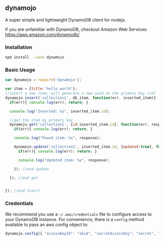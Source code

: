 ## dynamojo
A super simple and lightweight DynamoDB client for nodejs.

If you are unfamiliar with DynamoDB, checkout Amazon Web Services: https://aws.amazon.com/dynamodb/



### Installation
```bash
npm install --save dynamojo
```

### Basic Usage
```javascript
var dynamojo = require('dynamojo');

var item = {title:'hello world'};
//insert a new item, will generate a new uuid on the primary key (id)
dynamojo.insert('collection1', db_item, function(err, inserted_item){
  if(err){ console.log(err); return; }

  console.log("Inserted: %s", inserted_item.id);

  //get the item by primary key
  dynamojo.get('collection1', {id:inserted_item.id}, function(err, response){
    if(err){ console.log(err); return; }

    console.log("Found item: %s", response);

    dynamojo.update('collection1', inserted_item.id, {updated:true}, function(err, response){
      if(err){ console.log(err); return; }

      console.log("Updated item: %s", response);

    }); //end update

  }); //end get


}); //end insert
```


### Credentials
We recommend you use a `~/.aws/credentials` file to configure access to your DynamoDB instance. For convenience, there is a `config` method available to pass an aws config object to:

```javascript
dynamojo.config({ "accessKeyId": "akid", "secretAccessKey": "secret", "region": "us-west-2" })
```
